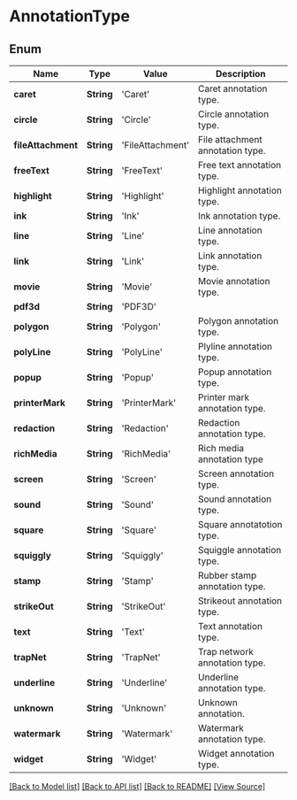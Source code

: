 ﻿# AnnotationType


## Enum
Name | Type | Value | Description
------------ | ------------- | ------------- | -------------
**caret** | **String** | 'Caret' | Caret annotation type.
**circle** | **String** | 'Circle' | Circle annotation type.
**fileAttachment** | **String** | 'FileAttachment' | File attachment annotation type.
**freeText** | **String** | 'FreeText' | Free text annotation type.
**highlight** | **String** | 'Highlight' | Highlight annotation type.
**ink** | **String** | 'Ink' | Ink annotation type.
**line** | **String** | 'Line' | Line annotation type.
**link** | **String** | 'Link' | Link annotation type.
**movie** | **String** | 'Movie' | Movie annotation type.
**pdf3d** | **String** | 'PDF3D' | 
**polygon** | **String** | 'Polygon' | Polygon annotation type.
**polyLine** | **String** | 'PolyLine' | Plyline annotation type.
**popup** | **String** | 'Popup' | Popup annotation type.
**printerMark** | **String** | 'PrinterMark' | Printer mark annotation type.
**redaction** | **String** | 'Redaction' | Redaction annotation type.
**richMedia** | **String** | 'RichMedia' | Rich media annotation type
**screen** | **String** | 'Screen' | Screen annotation type.
**sound** | **String** | 'Sound' | Sound annotation type.
**square** | **String** | 'Square' | Square annotatotion type.
**squiggly** | **String** | 'Squiggly' | Squiggle annotation type.
**stamp** | **String** | 'Stamp' | Rubber stamp annotation type.
**strikeOut** | **String** | 'StrikeOut' | Strikeout annotation type.
**text** | **String** | 'Text' | Text annotation type.
**trapNet** | **String** | 'TrapNet' | Trap network annotation type.
**underline** | **String** | 'Underline' | Underline annotation type.
**unknown** | **String** | 'Unknown' | Unknown annotation.
**watermark** | **String** | 'Watermark' | Watermark annotation type.
**widget** | **String** | 'Widget' | Widget annotation type.

[[Back to Model list]](../README.md#documentation-for-models) [[Back to API list]](../README.md#documentation-for-api-endpoints) [[Back to README]](../README.md) [[View Source]](../AsposePdfCloud/Models/AnnotationType.swift)

